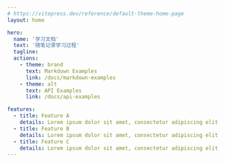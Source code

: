 ```yaml
---
# https://vitepress.dev/reference/default-theme-home-page
layout: home

hero:
  name: '学习文档'
  text: '随笔记录学习过程'
  tagline:
  actions:
    - theme: brand
      text: Markdown Examples
      link: /docs/markdown-examples
    - theme: alt
      text: API Examples
      link: /docs/api-examples

features:
  - title: Feature A
    details: Lorem ipsum dolor sit amet, consectetur adipiscing elit
  - title: Feature B
    details: Lorem ipsum dolor sit amet, consectetur adipiscing elit
  - title: Feature C
    details: Lorem ipsum dolor sit amet, consectetur adipiscing elit
---
```


